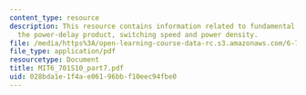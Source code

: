 ```yaml
---
content_type: resource
description: This resource contains information related to fundamental limits in computation,
  the power-delay product, switching speed and power density.
file: /media/https%3A/open-learning-course-data-rc.s3.amazonaws.com/6-701-introduction-to-nanoelectronics-spring-2010/028bda1e1f4ae06196bbf10eec94fbe0_MIT6_701S10_part7.pdf
file_type: application/pdf
resourcetype: Document
title: MIT6_701S10_part7.pdf
uid: 028bda1e-1f4a-e061-96bb-f10eec94fbe0
---
```

